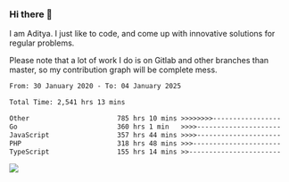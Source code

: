 ### Hi there 👋

I am Aditya. I just like to code, and come up with innovative solutions for regular problems.

Please note that a lot of work I do is on Gitlab and other branches than master, so my contribution graph will be complete mess.

<!--START_SECTION:waka-->

```txt
From: 30 January 2020 - To: 04 January 2025

Total Time: 2,541 hrs 13 mins

Other                      785 hrs 10 mins >>>>>>>>-----------------   30.90 %
Go                         360 hrs 1 min   >>>>---------------------   14.17 %
JavaScript                 357 hrs 44 mins >>>>---------------------   14.08 %
PHP                        318 hrs 48 mins >>>----------------------   12.55 %
TypeScript                 155 hrs 14 mins >>-----------------------   06.11 %
```

<!--END_SECTION:waka-->

![](https://komarev.com/ghpvc/?username=BrainBuzzer)
